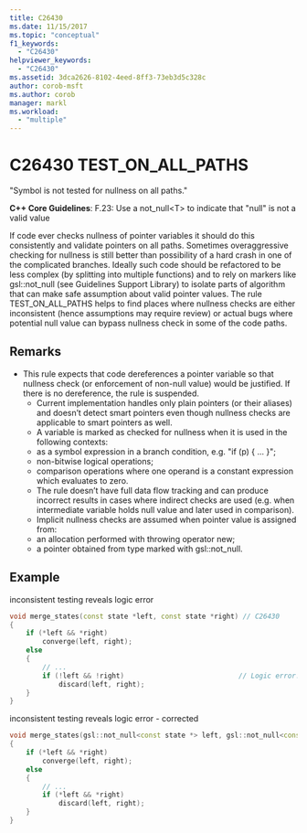 ```yaml
---
title: C26430
ms.date: 11/15/2017
ms.topic: "conceptual"
f1_keywords:
  - "C26430"
helpviewer_keywords:
  - "C26430"
ms.assetid: 3dca2626-8102-4eed-8ff3-73eb3d5c328c
author: corob-msft
ms.author: corob
manager: markl
ms.workload:
  - "multiple"
---
```


# C26430 TEST_ON_ALL_PATHS

"Symbol is not tested for nullness on all paths."

**C++ Core Guidelines**:
F.23: Use a not_null\<T> to indicate that "null" is not a valid value

If code ever checks nullness of pointer variables it should do this consistently and validate pointers on all paths. Sometimes overaggressive checking for nullness is still better than possibility of a hard crash in one of the complicated branches. Ideally such code should be refactored to be less complex (by splitting into multiple functions) and to rely on markers like gsl::not_null (see Guidelines Support Library) to isolate parts of algorithm that can make safe assumption about valid pointer values. The rule TEST_ON_ALL_PATHS helps to find places where nullness checks are either inconsistent (hence assumptions may require review) or actual bugs where potential null value can bypass nullness check in some of the code paths.

## Remarks

- This rule expects that code dereferences a pointer variable so that nullness check (or enforcement of non-null value) would be justified. If there is no dereference, the rule is suspended.
  - Current implementation handles only plain pointers (or their aliases) and doesn’t detect smart pointers even though nullness checks are applicable to smart pointers as well.
  - A variable is marked as checked for nullness when it is used in the following contexts:
  - as a symbol expression in a branch condition, e.g. "if (p) { ... }";
  - non-bitwise logical operations;
  - comparison operations where one operand is a constant expression which evaluates to zero.
  - The rule doesn’t have full data flow tracking and can produce incorrect results in cases where indirect checks are used (e.g. when intermediate variable holds null value and later used in comparison).
  - Implicit nullness checks are assumed when pointer value is assigned from:
  - an allocation performed with throwing operator new;
  - a pointer obtained from type marked with gsl::not_null.

## Example

inconsistent testing reveals logic error

```cpp
void merge_states(const state *left, const state *right) // C26430
{
    if (*left && *right)
        converge(left, right);
    else
    {
        // ...
        if (!left && !right)                            // Logic error!
            discard(left, right);
    }
}
```

inconsistent testing reveals logic error - corrected

```cpp
void merge_states(gsl::not_null<const state *> left, gsl::not_null<const state *> right)
{
    if (*left && *right)
        converge(left, right);
    else
    {
        // ...
        if (*left && *right)
            discard(left, right);
    }
}
```
